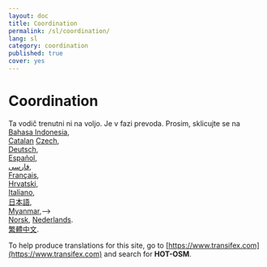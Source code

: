 ```yaml
---
layout: doc
title: Coordination
permalink: /sl/coordination/
lang: sl
category: coordination
published: true
cover: yes
---
```


Coordination
=============================  

Ta vodič trenutni ni na voljo. Je v fazi prevoda. Prosim, sklicujte se na 
[Bahasa Indonesia](/bi/coordination/),  
[Catalan](/ca/coordination/)
[Czech](/cs/coordination/),   
[Deutsch](/de/coordination/),  
[Español](/es/coordination/),  
[فارسی](/fa/coordination/),  
[Français](/fr/coordination/),  
[Hrvatski](/hr/coordination/),  
[Italiano](/it/coordination/),  
[日本語](/ja/coordination/),  
[Myanmar](/my/coordination/),-->  
[Norsk](/nb/coordination/), 
[Nederlands](/nl/coordination/).  <!--
[Português](/pt/coordination/),  
[Русский](/ru/coordination/),  
[Kiswahili](/sw/coordination/), 
[Shqip](/sq/coordination/),  
[Українська](/uk/coordination/), 
[简体中文](/zh/coordination/).-->  
[繁體中文](/zh-tw/coordination/).

To help produce translations for this site, go to [https://www.transifex.com](https://www.transifex.com) and search for **HOT-OSM**.
